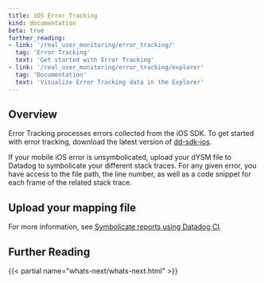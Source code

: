 ```yaml
---
title: iOS Error Tracking
kind: documentation
beta: true
further_reading:
- link: '/real_user_monitoring/error_tracking/'
  tag: 'Error Tracking'
  text: 'Get started with Error Tracking'
- link: '/real_user_monitoring/error_tracking/explorer'
  tag: 'Documentation'
  text: 'Visualize Error Tracking data in the Explorer'
---
```


## Overview

Error Tracking processes errors collected from the iOS SDK. To get started with error tracking, download the latest version of [dd-sdk-ios][1].

If your mobile iOS error is unsymbolicated, upload your dYSM file to Datadog to symbolicate your different stack traces. For any given error, you have access to the file path, the line number, as well as a code snippet for each frame of the related stack trace.

## Upload your mapping file

For more information, see [Symbolicate reports using Datadog CI][2].

[1]: https://github.com/DataDog/dd-sdk-ios
[2]: https://docs.datadoghq.com/real_user_monitoring/ios/crash_reporting/#symbolicate-reports-using-datadog-ci

## Further Reading

{{< partial name="whats-next/whats-next.html" >}}